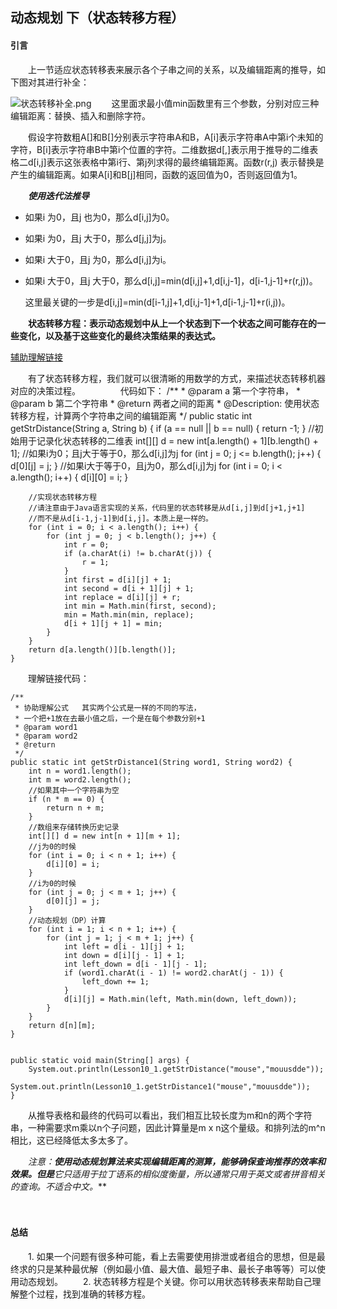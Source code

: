 ## 动态规划 下（状态转移方程）

#### 引言
　　上一节适应状态转移表来展示各个子串之间的关系，以及编辑距离的推导，如下图对其进行补全：

![状态转移补全.png](https://s2.ax1x.com/2019/11/30/QEh4Ff.md.png)
　　这里面求最小值min函数里有三个参数，分别对应三种编辑距离：替换、插入和删除字符。

　　假设字符数粗A[]和B[]分别表示字符串A和B，A[i]表示字符串A中第i个未知的字符，B[i]表示字符串B中第i个位置的字符。二维数据d[,]表示用于推导的二维表格二d[i,j]表示这张表格中第i行、第j列求得的最终编辑距离。函数r(r,j)
表示替换是产生的编辑距离。如果A[i]和B[j]相同，函数的返回值为0，否则返回值为1。　　

　　***使用迭代法推导***

+ 如果i 为0，且j 也为0，那么d[i,j]为0。
+ 如果i 为0，且j 大于0，那么d[j,j]为j。
+ 如果i 大于0，且j 为0，那么d[i,j]为i。
+ 如果i 大于0，且j 大于0，那么d[i,j]=min(d[i,j]+1,d[i,j-1]，d[i-1,j-1]+r(r,j))。


  这里最关键的一步是d[i,j]=min(d[i-1,j]+1,d[i,j-1]+1,d[i-1,j-1]+r(i,j))。

　　**状态转移方程：表示动态规划中从上一个状态到下一个状态之间可能存在的一些变化，以及基于这些变化的最终决策结果的表达式。** 

[辅助理解链接](https://leetcode-cn.com/problems/edit-distance/solution/bian-ji-ju-chi-by-leetcode/)

　　有了状态转移方程，我们就可以很清晰的用数学的方式，来描述状态转移机器对应的决策过程。
　　
　　代码如下：
	/**
     * @param a 第一个字符串，
     * @param b 第二个字符串
     * @return 两者之间的距离
     * @Description: 使用状态转移方程，计算两个字符串之间的编辑距离
     */
    public static int getStrDistance(String a, String b) {
        if (a == null || b == null) {
            return -1;
        }
        //初始用于记录化状态转移的二维表
        int[][] d = new int[a.length() + 1][b.length() + 1];
        //如果i为0；且j大于等于0，那么d[i,j]为j
        for (int j = 0; j <= b.length(); j++) {
            d[0][j] = j;
        }
        //如果i大于等于0，且j为0，那么d[i,j]为j
        for (int i = 0; i < a.length(); i++) {
            d[i][0] = i;
        }

        //实现状态转移方程
        //请注意由于Java语言实现的关系，代码里的状态转移是从d[i,j]到d[j+1,j+1]
        //而不是从d[i-1,j-1]到d[i,j]。本质上是一样的。
        for (int i = 0; i < a.length(); i++) {
            for (int j = 0; j < b.length(); j++) {
                int r = 0;
                if (a.charAt(i) != b.charAt(j)) {
                    r = 1;
                }
                int first = d[i][j] + 1;
                int second = d[i + 1][j] + 1;
                int replace = d[i][j] + r;
                int min = Math.min(first, second);
                min = Math.min(min, replace);
                d[i + 1][j + 1] = min;
            }
        }
        return d[a.length()][b.length()];
    }


　　理解链接代码：

	/**
	 * 协助理解公式   其实两个公式是一样的不同的写法，
	 * 一个把+1放在去最小值之后，一个是在每个参数分别+1
	 * @param word1
	 * @param word2
	 * @return
	 */
    public static int getStrDistance1(String word1, String word2) {
        int n = word1.length();
        int m = word2.length();
        //如果其中一个字符串为空
        if (n * m == 0) {
            return n + m;
        }
        //数组来存储转换历史记录
        int[][] d = new int[n + 1][m + 1];
        //j为0的时候
        for (int i = 0; i < n + 1; i++) {
            d[i][0] = i;
        }
        //i为0的时候
        for (int j = 0; j < m + 1; j++) {
            d[0][j] = j;
        }
        //动态规划（DP）计算
        for (int i = 1; i < n + 1; i++) {
            for (int j = 1; j < m + 1; j++) {
                int left = d[i - 1][j] + 1;
                int down = d[i][j - 1] + 1;
                int left_down = d[i - 1][j - 1];
                if (word1.charAt(i - 1) != word2.charAt(j - 1)) {
                    left_down += 1;
                }
                d[i][j] = Math.min(left, Math.min(down, left_down));
            }
        }
        return d[n][m];
    }


	public static void main(String[] args) {
        System.out.println(Lesson10_1.getStrDistance("mouse","mouusdde"));
        System.out.println(Lesson10_1.getStrDistance1("mouse","mouusdde"));
    }



　　从推导表格和最终的代码可以看出，我们相互比较长度为m和n的两个字符串，一种需要求m乘以n个子问题，因此计算量是m x n这个量级。和排列法的m^n相比，这已经降低太多太多了。

　　**注意：**使用动态规划算法来实现编辑距离的测算，能够确保查询推荐的效率和效果。但是***它只适用于拉丁语系的相似度衡量，所以通常只用于英文或者拼音相关的查询。不适合中文。***

　　
#### 总结

　　1. 如果一个问题有很多种可能，看上去需要使用排泄或者组合的思想，但是最终求的只是某种最优解（例如最小值、最大值、最短子串、最长子串等等）可以使用动态规划。
　　2. 状态转移方程是个关键。你可以用状态转移表来帮助自己理解整个过程，找到准确的转移方程。
















































